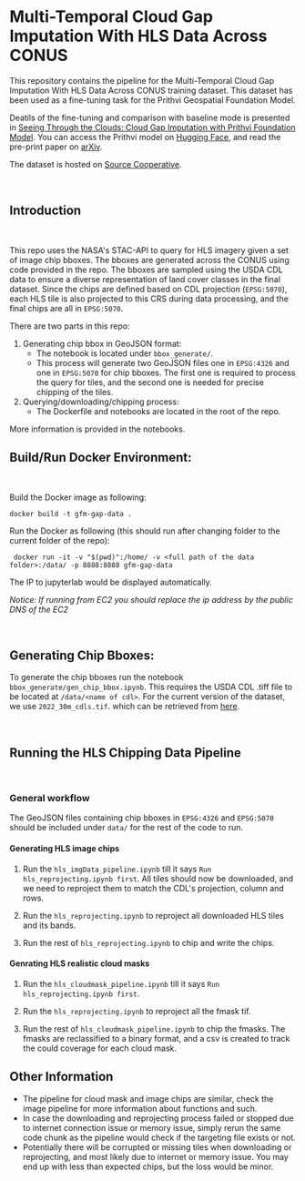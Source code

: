 # Multi-Temporal Cloud Gap Imputation With HLS Data Across CONUS
This repository contains the pipeline for the Multi-Temporal Cloud Gap Imputation With HLS Data Across CONUS training dataset. This dataset has been used as a fine-tuning task
for the Prithvi Geospatial Foundation Model. 

Deatils of the fine-tuning and comparison with baseline mode is presented in [Seeing Through the Clouds: Cloud Gap Imputation with Prithvi Foundation Model](https://arxiv.org/abs/2404.19609). You can access the Prithvi model on [Hugging Face](https://huggingface.co/ibm-nasa-geospatial/Prithvi-100M), and read the pre-print paper on [arXiv](https://arxiv.org/abs/2310.18660). 

The dataset is hosted on [Source Cooperative](https://beta.source.coop/repositories/clarkcga/hls-multi-temporal-cloud-gap-imputation/). 

<br />

## __Introduction__
<br />

This repo uses the NASA's STAC-API to query for HLS imagery given a set of image chip bboxes. The bboxes are generated across the CONUS using code provided in the repo. The bboxes are sampled using the USDA CDL data to ensure a diverse representation of land cover classes in the final dataset. Since the chips are defined based on CDL projection (`EPSG:5070`), each HLS tile is also projected to this CRS during data processing, and the final chips are all in `EPSG:5070`.

There are two parts in this repo:
1. Generating chip bbox in GeoJSON format:
    - The notebook is located under `bbox_generate/`.
    - This process will generate two GeoJSON files one in `EPSG:4326` and one in `EPSG:5070` for chip bboxes. The first one is required to process the query for tiles, and the second one is needed for precise chipping of the tiles. 
2. Querying/downloading/chipping process:
    - The Dockerfile and notebooks are located in the root of the repo.

More information is provided in the notebooks. 
<br />

## Build/Run Docker Environment:
<br />

Build the Docker image as following:
```
docker build -t gfm-gap-data .
```

Run the Docker as following (this should run after changing folder to the current folder of the repo):
```
 docker run -it -v "$(pwd)":/home/ -v <full path of the data folder>:/data/ -p 8888:8888 gfm-gap-data
```
The IP to jupyterlab would be displayed automatically.

*Notice: If running from EC2 you should replace the ip address by the public DNS of the EC2*

<br />

## Generating Chip Bboxes:
To generate the chip bboxes run the notebook `bbox_generate/gen_chip_bbox.ipynb`. This requires the USDA CDL .tiff file to be located at `/data/<name of cdl>`. For the current version of the dataset, we use `2022_30m_cdls.tif`. which can be retrieved from [here](https://www.nass.usda.gov/Research_and_Science/Cropland/SARS1a.php).

<br />

## Running the HLS Chipping Data Pipeline
<br />

### General workflow

The GeoJSON files containing chip bboxes in `EPSG:4326` and `EPSG:5070` should be included under `data/` for the rest of the code to run.  

#### Generating HLS image chips

1. Run the `hls_imgData_pipeline.ipynb` till it says `Run hls_reprojecting.ipynb first`. All tiles should now be downloaded, and we need to reproject them to match the CDL's projection, column and rows.

2. Run the `hls_reprojecting.ipynb` to reproject all downloaded HLS tiles and its bands.

3. Run the rest of `hls_reprojecting.ipynb` to chip and write the chips.

#### Genrating HLS realistic cloud masks

1. Run the `hls_cloudmask_pipeline.ipynb` till it says `Run hls_reprojecting.ipynb first`.

2. Run the `hls_reprojecting.ipynb` to reproject all the fmask tif.

3. Run the rest of `hls_cloudmask_pipeline.ipynb` to chip the fmasks. The fmasks are reclassified to a binary format, and a csv is created to track the could coverage for each cloud mask.

## __Other Information__
- The pipeline for cloud mask and image chips are similar, check the image pipeline for more information about functions and such.
- In case the downloading and reprojecting process failed or stopped due to internet connection issue or memory issue, simply rerun the same code chunk as the pipeline would check if the targeting file exists or not.
- Potentially there will be corrupted or missing tiles when downloading or reprojecting, and most likely due to internet or memory issue. You may end up with less than expected chips, but the loss would be minor.
